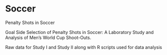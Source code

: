 # Soccer
Penalty Shots in Soccer

Goal Side Selection of Penalty Shots in Soccer: A Laboratory Study and Analysis of Men’s World Cup Shoot-Outs.

Raw data for Study I and Study II along with R scripts used for data analysis
